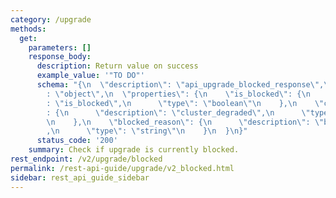 ```yaml
---
category: /upgrade
methods:
  get:
    parameters: []
    response_body:
      description: Return value on success
      example_value: '"TO DO"'
      schema: "{\n  \"description\": \"api_upgrade_blocked_response\",\n  \"type\"\
        : \"object\",\n  \"properties\": {\n    \"is_blocked\": {\n      \"description\"\
        : \"is_blocked\",\n      \"type\": \"boolean\"\n    },\n    \"cluster_degraded\"\
        : {\n      \"description\": \"cluster_degraded\",\n      \"type\": \"boolean\"\
        \n    },\n    \"blocked_reason\": {\n      \"description\": \"blocked_reason\"\
        ,\n      \"type\": \"string\"\n    }\n  }\n}"
      status_code: '200'
    summary: Check if upgrade is currently blocked.
rest_endpoint: /v2/upgrade/blocked
permalink: /rest-api-guide/upgrade/v2_blocked.html
sidebar: rest_api_guide_sidebar
---
```


